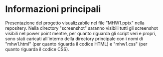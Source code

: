 # Informazioni principali
Presentazione del progetto visualizzabile nel file "MHW1.pptx" nella repositery. 
Nella directory "screenshot" saranno visibili tutti gli screenshot visibili nel power point mentre, per quanto riguarda gli script veri e propri, sono stati caricati all'interno della directory principale con i nomi di "mhw1.html" (per quanto riguarda il codice HTML) e "mhw1.css" (per quanto riguarda il codice CSS).
